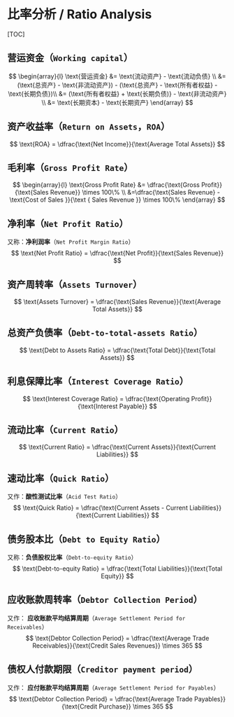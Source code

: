 # 比率分析 / Ratio Analysis

[TOC]

## 营运资金（`Working capital`）

$$
\begin{array}{l}
\text{营运资金} &= \text{流动资产} - \text{流动负债} \\
&= (\text{总资产} - \text{非流动资产}) - (\text{总资产} - \text{所有者权益} - \text{长期负债})\\
&= (\text{所有者权益} + \text{长期负债)} - \text{非流动资产} \\
&= \text{长期资本} - \text{长期资产}
\end{array}
$$

## 资产收益率（`Return on Assets`，`ROA`）

$$
\text{ROA} = \dfrac{\text{Net Income}}{\text{Average Total Assets}}
$$

## 毛利率（`Gross Profit Rate`）

$$
\begin{array}{l}
\text{Gross Profit Rate} &= \dfrac{\text{Gross Profit}}{\text{Sales Revenue}} \times 100\% \\
&=\dfrac{\text{Sales Revenue} - \text{Cost of Sales }}{\text { Sales Revenue }} \times 100\%
\end{array}
$$

## 净利率（`Net Profit Ratio`）

 又称：**净利润率**（`Net Profit Margin Ratio`）
$$
\text{Net Profit Ratio} = \dfrac{\text{Net Profit}}{\text{Sales Revenue}}
$$

## 资产周转率（`Assets Turnover`）

$$
\text{Assets Turnover} = \dfrac{\text{Sales Revenue}}{\text{Average Total Assets}}
$$

## 总资产负债率（`Debt-to-total-assets Ratio`）

$$
\text{Debt to Assets Ratio} = \dfrac{\text{Total Debt}}{\text{Total Assets}}
$$

## 利息保障比率（`Interest Coverage Ratio`）

$$
\text{Interest Coverage Ratio} = \dfrac{\text{Operating Profit}}{\text{Interest Payable}}
$$

## 流动比率（`Current Ratio`）

$$
\text{Current Ratio} = \dfrac{\text{Current Assets}}{\text{Current Liabilities}}
$$

## 速动比率（`Quick Ratio`）

又作：**酸性测试比率**（`Acid Test Ratio`）
$$
\text{Quick Ratio} = \dfrac{\text{Current Assets - Current Liabilities}}{\text{Current Liabilities}}
$$

## 债务股本比（`Debt to Equity Ratio`）

又称：**负债股权比率**（`Debt-to-equity Ratio`）
$$
\text{Debt-to-equity Ratio} = \dfrac{\text{Total Liabilities}}{\text{Total Equity}}
$$

## 应收账款周转率（`Debtor Collection Period`）

又作： **应收账款平均结算周期**（`Average Settlement Period for Receivables`）
$$
\text{Debtor Collection Period} = \dfrac{\text{Average Trade Receivables}}{\text{Credit Sales Revenues}} \times 365
$$

## 债权人付款期限（`Creditor payment period`）

又作： **应付账款平均结算周期**（`Average Settlement Period for Payables`）
$$
\text{Debtor Collection Period} = \dfrac{\text{Average Trade Payables}}{\text{Credit Purchase}} \times 365
$$
